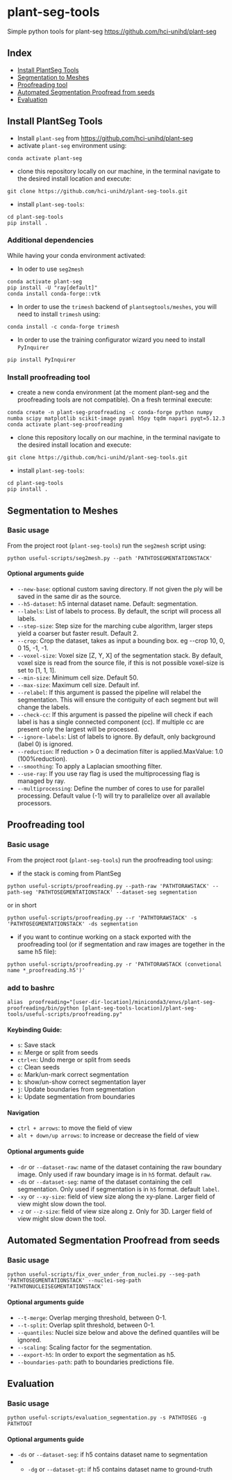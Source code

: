 # plant-seg-tools
Simple python tools for plant-seg https://github.com/hci-unihd/plant-seg

## Index
* [Install PlantSeg Tools](#install-plantseg-tools)
* [Segmentation to Meshes](#segmentation-to-meshes)
* [Proofreading tool](#proofreading-tool)
* [Automated Segmentation Proofread from seeds](#automated-segmentation-proofread-from-seeds)
* [Evaluation](#evaluation)

## Install PlantSeg Tools
* Install `plant-seg` from https://github.com/hci-unihd/plant-seg
* activate `plant-seg` environment using:
```
conda activate plant-seg
```
* clone this repository locally on our machine, in the terminal navigate to the desired install location and execute:
```
git clone https://github.com/hci-unihd/plant-seg-tools.git
```
* install `plant-seg-tools`:
```
cd plant-seg-tools
pip install .
```

### Additional dependencies
While having your conda environment activated:
* In oder to use `seg2mesh`
```
conda activate plant-seg
pip install -U "ray[default]"
conda install conda-forge::vtk
```
* In order to use the `trimesh` backend of `plantsegtools/meshes`, you will need to install `trimesh` using:
```
conda install -c conda-forge trimesh
```
* In order to use the training configurator wizard you need to install `PyInquirer`
```
pip install PyInquirer
```

### Install proofreading tool
* create a new conda environment (at the moment plant-seg and the proofreading tools are not compatible). 
On a fresh terminal execute:
```
conda create -n plant-seg-proofreading -c conda-forge python numpy numba scipy matplotlib scikit-image pyaml h5py tqdm napari pyqt=5.12.3
conda activate plant-seg-proofreading
```
* clone this repository locally on our machine, in the terminal navigate to the desired install location and execute:
```
git clone https://github.com/hci-unihd/plant-seg-tools.git
```
* install `plant-seg-tools`:
```
cd plant-seg-tools
pip install .
```

## Segmentation to Meshes

### Basic usage
From the project root (`plant-seg-tools`) run the `seg2mesh` script using:
```
python useful-scripts/seg2mesh.py --path 'PATHTOSEGMENTATIONSTACK'
```

#### Optional arguments guide
* `--new-base`: optional custom saving directory. 
If not given the ply will be saved in the same dir as the source.
* `--h5-dataset`: h5 internal dataset name. Default: segmentation.
* `--labels`: List of labels to process. By default, the script will process all labels.
* `--step-size`: Step size for the marching cube algorithm, larger steps yield a coarser but faster result. Default 2.
* `--crop`: Crop the dataset, takes as input a bounding box. eg --crop 10, 0, 0 15, -1, -1.
* `--voxel-size`: Voxel size [Z, Y, X] of the segmentation stack. By default, voxel size is read from the source file, if
this is not possible voxel-size is set to [1, 1, 1].
* `--min-size`: Minimum cell size. Default 50.
* `--max-size`: Maximum cell size. Default inf.
* `--relabel`:  If this argument is passed the pipeline will relabel the segmentation.
This will ensure the contiguity of each segment but will change the labels.
* `--check-cc`: If this argument is passed the pipeline will check if each label is has a single connected component (cc).
If multiple cc are present only the largest will be processed.
* `--ignore-labels`: List of labels to ignore. By default, only background (label 0) is ignored.
* `--reduction`: If reduction > 0 a decimation filter is applied.MaxValue: 1.0 (100%reduction).
* `--smoothing`: To apply a Laplacian smoothing filter.
* `--use-ray`: If you use ray flag is used the multiprocessing flag is managed by ray.
* `--multiprocessing`: Define the number of cores to use for parallel processing. 
Default value (-1) will try to parallelize over all available processors.

## Proofreading tool

### Basic usage
From the project root (`plant-seg-tools`) run the proofreading tool using:
* if the stack is coming from PlantSeg
```
python useful-scripts/proofreading.py --path-raw 'PATHTORAWSTACK' --path-seg 'PATHTOSEGMENTATIONSTACK' --dataset-seg segmentation
```
or in short
```
python useful-scripts/proofreading.py --r 'PATHTORAWSTACK' -s 'PATHTOSEGMENTATIONSTACK' -ds segmentation
```
* if you want to continue working on a stack exported with the proofreading tool 
(or if segmentation and raw images are together in the same h5 file):
```
python useful-scripts/proofreading.py -r 'PATHTORAWSTACK (convetional name *_proofreading.h5')'
```

### add to bashrc
```
alias  proofreading="[user-dir-location]/miniconda3/envs/plant-seg-proofreading/bin/python [plant-seg-tools-location]/plant-seg-tools/useful-scripts/proofreading.py"
```
#### Keybinding Guide:
* `s`: Save stack
* `n`: Merge or split from seeds
* `ctrl+n`: Undo merge or split from seeds
* `c`: Clean seeds
* `o`: Mark/un-mark correct segmentation
* `b`: show/un-show correct segmentation layer
* `j`: Update boundaries from segmentation
* `k`: Update segmentation from boundaries  
#### Navigation
* `ctrl + arrows`: to move the field of view
* `alt + down/up arrows`: to increase or decrease the field of view

#### Optional arguments guide
* `-dr` or `--dataset-raw`: name of the dataset containing the raw boundary image.
Only used if raw boundary image is in `h5` format. default `raw`.
* `-ds` or `--dataset-seg`: name of the dataset containing the cell segmentation.
Only used if segmentation is in `h5` format. default `label`.
* `-xy` or `--xy-size`: field of view size along the xy-plane. Larger field of view might slow down the tool.
* `-z` or `--z-size`: field of view size along z. Only for 3D. Larger field of view might slow down the tool.



## Automated Segmentation Proofread from seeds

### Basic usage
```
python useful-scripts/fix_over_under_from_nuclei.py --seg-path 'PATHTOSEGMENTATIONSTACK' --nuclei-seg-path 'PATHTONUCLEISEGMENTATIONSTACK' 
```

#### Optional arguments guide
  * `--t-merge`: Overlap merging threshold, between 0-1.
  * `--t-split`: Overlap split threshold, between 0-1.
  * `--quantiles`: Nuclei size below and above the defined quantiles will be ignored.
  * `--scaling`: Scaling factor for the segmentation.
  * `--export-h5`:  In order to export the segmentation as h5.
  * `--boundaries-path`: path to boundaries predictions file.


## Evaluation
### Basic usage
```
python useful-scripts/evaluation_segmentation.py -s PATHTOSEG -g PATHTOGT 
```
#### Optional arguments guide
* `-ds` or `--dataset-seg`: if h5 contains dataset name to segmentation 
* * `-dg` or `--dataset-gt`: if h5 contains dataset name to ground-truth
